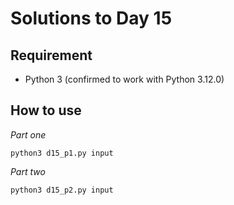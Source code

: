 # Solutions to Day 15

## Requirement

* Python 3 (confirmed to work with Python 3.12.0)

## How to use

*Part one*

```console
python3 d15_p1.py input
```

*Part two*

```console
python3 d15_p2.py input
```

